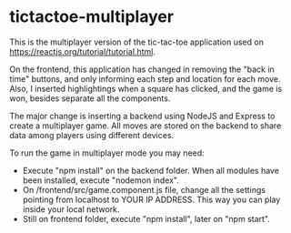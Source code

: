 # tictactoe-multiplayer

This is the multiplayer version of the tic-tac-toe application used on https://reactjs.org/tutorial/tutorial.html.

On the frontend, this application has changed in removing the "back in time" buttons, and only informing each step and location for each move.
Also, I inserted highlightings when a square has clicked, and the game is won, besides separate all the components.

The major change is inserting a backend using NodeJS and Express to create a multiplayer game. All moves are stored on the backend to share data among players using different devices.

To run the game in multiplayer mode you may need:

* Execute "npm install" on the backend folder. When all modules have been installed, execute "nodemon index".
* On /frontend/src/game.component.js file, change all the settings pointing from localhost to YOUR IP ADDRESS. This way you can play inside your local network.
* Still on frontend folder, execute "npm install", later on "npm start".
